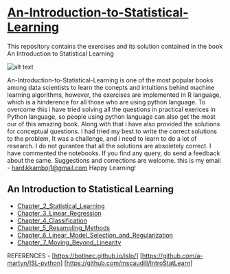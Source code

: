 # [An-Introduction-to-Statistical-Learning](http://faculty.marshall.usc.edu/gareth-james/ISL/)
This repository contains the exercises and its solution contained in the book An Introduction to Statistical Learning

![alt text](https://images.springer.com/sgw/books/medium/9781461471370.jpg)

 An-Introduction-to-Statistical-Learning is one of the most popular books among data scientists to learn the conepts and intuitions behind 
 machine learning algorithms, however, the exercises are implemented in R language, which is a hinderence for all those who are using python
 language. To overcome this i have tried solving all the questions in practical exerices in Python language, so people using python language 
 can also get the most our of this amazing book. Along with that i have also provided the solutions for conceptual questions.
 I had tried my best to write the correct solutions to the problem, It was a challenge, and i need to learn to do a lot of research. I do not gurantee that all the solutions are
 absoletely correct. I have commented the notebooks. 
 If you find any query, do send a feedback about the same. Suggestions and corrections are welcome. 
 this is my email - hardikkamboj1@gmail.com
 Happy Learning!
 
 
 ## An Introduction to Statistical Learning
- [Chapter_2_Statistical_Learning](/Chapter_2/)
- [Chapter_3_Linear_Regression](/Chapter_3/)
- [Chapter_4_Classification](/Chapter_4/)
- [Chapter_5_Resampling_Methods](/Chapter_5/)
- [Chapter_6_Linear_Model_Selection_and_Regularization](/Chapter_6/)
- [Chapter_7_Moving_Beyond_Linearity](/Chapter_7/)


REFERENCES - 
[https://botlnec.github.io/islp/]
[https://github.com/a-martyn/ISL-python]
[https://github.com/mscaudill/IntroStatLearn]
